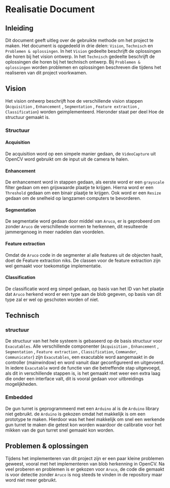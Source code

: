 # Realisatie Document

## Inleiding
Dit document geeft uitleg over de gebruikte methode om het project te maken. Het document is opgedeeld in drie delen: `Vision`, `Technisch` en `Problemen & oplossingen`.
In het `Vision` gedeelte beschrijft de oplossingen die horen bij het vision ontwerp.
In het `Technisch` gedeelte beschrijft de oplossingen die horen bij het technisch ontwerp.
Bij `Problemen & oplossingen` worden problemen en oplossingen beschreven die tijdens het realiseren van dit project voorkwamen.

## Vision
Het vision ontwerp beschrijft hoe de verschillende vision stappen (`Acquisition` , `Enhancement` , `Segmentation` , `Feature extraction` , `Classification`) worden geimplementeerd. Hieronder staat per deel Hoe de structuur gemaakt is.

### Structuur

#### Acquisition
De acquisition word op een simpele manier gedaan, de `VideoCapture` uit OpenCV word gebruikt om de input uit de camera te halen.

#### Enhancement
De enhancement word in stappen gedaan, als eerste word er een `grayscale` filter gedaan om een grijswaarde plaatje te krijgen. Hierna word er een `Threshold` gedaan om een binair plaatje te krijgen. Ook word er een `Resize` gedaan om de snelheid op langzamen computers te bevorderen.

#### Segmentation
De segmentatie word gedaan door middel van `Aruco`, er is geprobeerd om zonder `Aruco` de verschillende vormen te herkennen, dit resulteerde jammergenoeg in meer nadelen dan voordelen.

#### Feature extraction
Omdat de `Aruco` code in de segmenter al alle features uit de objecten haalt, doet de Feature extraction niks. De classen voor de feature extraction zijn wel gemaakt voor toekomstige implementatie.

#### Classification
De classificatie word erg simpel gedaan, op basis van het ID van het plaatje dat `Aruco` herkend word er een type aan de blob gegeven, op basis van dit type zal er wel op geschoten worden of niet.

## Technisch

### structuur
De structuur van het hele systeem is gebaseerd op de basis structuur voor `Exacutables`. Alle verschillende componenter (`Acquisition` , `Enhancement` , `Segmentation` , `Feature extraction` , `Classification`, `Commander`, `Communicator`) zijn `Exacutables`, een exacutable word aangemaakt in de controller (mainwindow) en word vanuit daar geconfigureerd en uitgevoerd. In iedere `Exacutable` word de functie van die betreffende stap uitgevoegd, als dit in verschillende stappen is, is het gemaakt met weer een extra laag die onder een interface valt, dit is vooral gedaan voor uitbreidings mogelijkheden.

### Embedded
De gun turret is geprogrammeerd met een `Arduino` al is de `Arduino` library niet gebruikt. de `Arduino` is gekozen omdat het makkelijk is om een prototype te maken. Hierdoor was het heel makkelijk om snel een werkende gun turret te maken die getest kon worden waardoor de calibratie voor het mikken van de gun turret snel gemaakt kon worden.

## Problemen & oplossingen
Tijdens het implementeren van dit project zijn er een paar kleine problemen geweest, vooral met het implementeren van blob herkenning in OpenCV. Na veel proberen en problemen is er gekozen voor `Aruco`, de code die gemaakt is voor detectie zonder `Aruco` is nog steeds te vinden in de repository maar word niet meer gebruikt.
